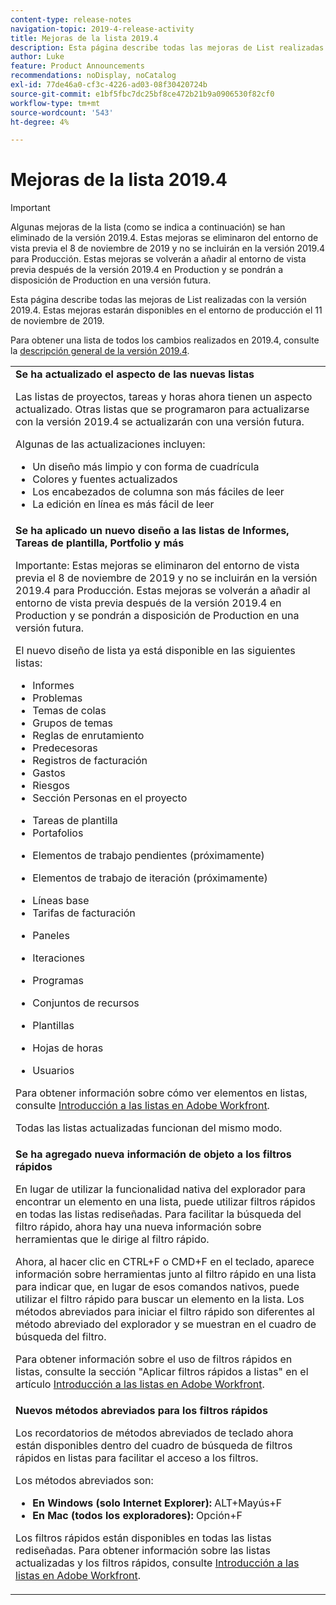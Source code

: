 ```yaml
---
content-type: release-notes
navigation-topic: 2019-4-release-activity
title: Mejoras de la lista 2019.4
description: Esta página describe todas las mejoras de List realizadas con la versión 2019.4. Estas mejoras estarán disponibles en el entorno de producción el 11 de noviembre de 2019.
author: Luke
feature: Product Announcements
recommendations: noDisplay, noCatalog
exl-id: 77de46a0-cf3c-4226-ad03-08f30420724b
source-git-commit: e1bf5fbc7dc25bf8ce472b21b9a0906530f82cf0
workflow-type: tm+mt
source-wordcount: '543'
ht-degree: 4%

---
```


# Mejoras de la lista 2019.4

>[!IMPORTANT]
>
>Algunas mejoras de la lista (como se indica a continuación) se han eliminado de la versión 2019.4. Estas mejoras se eliminaron del entorno de vista previa el 8 de noviembre de 2019 y no se incluirán en la versión 2019.4 para Producción. Estas mejoras se volverán a añadir al entorno de vista previa después de la versión 2019.4 en Production y se pondrán a disposición de Production en una versión futura.

Esta página describe todas las mejoras de List realizadas con la versión 2019.4. Estas mejoras estarán disponibles en el entorno de producción el 11 de noviembre de 2019.

Para obtener una lista de todos los cambios realizados en 2019.4, consulte la [descripción general de la versión 2019.4](../../../../product-announcements/product-releases/quarterly-release-archive/2019.4-release-activity/2019-4-release-activity-overview.md).

<table style="table-layout:auto"> 
 <col> 
 <tbody> 
  <tr> 
   <td><strong>Se ha actualizado el aspecto de las nuevas listas</strong> <p>Las listas de proyectos, tareas y horas ahora tienen un aspecto actualizado. Otras listas que se programaron para actualizarse con la versión 2019.4 se actualizarán con una versión futura.</p> <p>Algunas de las actualizaciones incluyen:</p> 
    <ul> 
     <li>Un diseño más limpio y con forma de cuadrícula</li> 
     <li>Colores y fuentes actualizados</li> 
     <li>Los encabezados de columna son más fáciles de leer</li> 
     <li>La edición en línea es más fácil de leer</li> 
    </ul> </td> 
  </tr> 
  <tr> 
   <td><strong>Se ha aplicado un nuevo diseño a las listas de Informes, Tareas de plantilla, Portfolio y más</strong> <p>Importante: Estas mejoras se eliminaron del entorno de vista previa el 8 de noviembre de 2019 y no se incluirán en la versión 2019.4 para Producción. Estas mejoras se volverán a añadir al entorno de vista previa después de la versión 2019.4 en Production y se pondrán a disposición de Production en una versión futura.</p> <p>El nuevo diseño de lista ya está disponible en las siguientes listas:</p> 
    <ul> 
     <li>Informes </li> 
     <li>Problemas</li> 
     <li>Temas de colas </li> 
     <li>Grupos de temas </li> 
     <li>Reglas de enrutamiento </li> 
     <li>Predecesoras </li> 
     <li>Registros de facturación </li> 
     <li>Gastos </li> 
     <li>Riesgos </li> 
     <li>Sección Personas en el proyecto </li> 
    </ul> 
    <ul> 
     <li>Tareas de plantilla </li> 
     <li>Portafolios </li> 
     <li> <p>Elementos de trabajo pendientes (próximamente)</p> </li> 
     <li> <p>Elementos de trabajo de iteración (próximamente) </p> </li> 
     <li>Líneas base </li> 
     <li>Tarifas de facturación </li> 
     <li> <p>Paneles </p> </li> 
     <li> <p>Iteraciones </p> </li> 
     <li> <p>Programas </p> </li> 
     <li> <p>Conjuntos de recursos </p> </li> 
     <li> <p>Plantillas </p> </li> 
     <li> <p>Hojas de horas </p> </li> 
     <li> <p>Usuarios </p> </li> 
    </ul> <p>Para obtener información sobre cómo ver elementos en listas, consulte <a href="../../../../workfront-basics/navigate-workfront/use-lists/view-items-in-a-list.md" class="MCXref xref" xrefformat="{para}">Introducción a las listas en Adobe Workfront</a>.</p> <p>Todas las listas actualizadas funcionan del mismo modo. </p> </td> 
  </tr> 
  <tr> 
   <td> 
    <div> 
     <strong>Se ha agregado nueva información de objeto a los filtros rápidos</strong> 
     <p> En lugar de utilizar la funcionalidad nativa del explorador para encontrar un elemento en una lista, puede utilizar filtros rápidos en todas las listas rediseñadas. Para facilitar la búsqueda del filtro rápido, ahora hay una nueva información sobre herramientas que le dirige al filtro rápido.</p> 
     <p>Ahora, al hacer clic en CTRL+F o CMD+F en el teclado, aparece información sobre herramientas junto al filtro rápido en una lista para indicar que, en lugar de esos comandos nativos, puede utilizar el filtro rápido para buscar un elemento en la lista. Los métodos abreviados para iniciar el filtro rápido son diferentes al método abreviado del explorador y se muestran en el cuadro de búsqueda del filtro.</p> 
     <p>Para obtener información sobre el uso de filtros rápidos en listas, consulte la sección "Aplicar filtros rápidos a listas" en el artículo <a href="../../../../workfront-basics/navigate-workfront/use-lists/view-items-in-a-list.md" class="MCXref xref" xrefformat="{para}">Introducción a las listas en Adobe Workfront</a>.</p> 
    </div> </td> 
  </tr> 
  <tr> 
   <td> 
    <div> 
     <strong>Nuevos métodos abreviados para los filtros rápidos</strong> 
     <p>Los recordatorios de métodos abreviados de teclado ahora están disponibles dentro del cuadro de búsqueda de filtros rápidos en listas para facilitar el acceso a los filtros. </p> 
     <p>Los métodos abreviados son:</p> 
     <ul> 
      <li><strong>En Windows (solo Internet Explorer):</strong> ALT+Mayús+F</li> 
      <li><strong>En Mac (todos los exploradores):</strong> Opción+F</li> 
     </ul> 
     <p>Los filtros rápidos están disponibles en todas las listas rediseñadas. Para obtener información sobre las listas actualizadas y los filtros rápidos, consulte <a href="../../../../workfront-basics/navigate-workfront/use-lists/view-items-in-a-list.md" class="MCXref xref" xrefformat="{para}">Introducción a las listas en Adobe Workfront</a>.</p>
    </div> </td> 
  </tr> 
 </tbody> 
</table>
